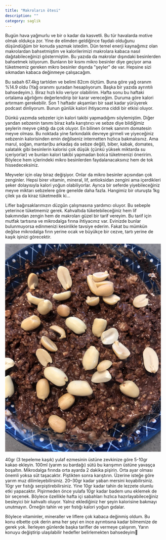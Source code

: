 ```yaml
---
title: "Makroların ötesi"
description: ""
category: saglik
---
```

Bugün hava yağmurlu ve bir o kadar da kasvetli. Bu tür havalarda motive olmak oldukça zor. Yine de elimden geldiğince faydalı olduğunu düşündüğüm bir konuda yazmak istedim. Dün temel enerji kaynağımız olan makrolardan bahsetmiştim ve kalorilerimizi makrolara kabaca nasıl dağıtabileceğinizi göstermiştim. Bu yazıda da makrolar dışındaki besinlerden bahsetmek istiyorum. Bunların bir kısmı mikro besinler diye geçiyor ama tüketmemiz gereken mikro besinler dışında "şeyler" de var. Hepsine sizi sıkmadan kabaca değinmeye çalışacağım.

Bu sabah 67.4kg tartıldım ve belimi 82cm ölçtüm. Buna göre yağ oranım %14.9 oldu (Yağ oranımı şuradan hesaplıyorum. Başka bir yazıda ayrıntılı bahsedeyim.). Biraz hızlı kilo veriyor olabilirim. Hafta sonu bu haftaki ortalama ağırlığımı değerlendirip bir karar vereceğim. Duruma göre kalori artırmam gerekebilir. Son 1 haftadır akşamları bir saat kadar yürüyerek podcast dinliyorum. Bunun günlük kalori ihtiyacıma ciddi bir etkisi oluyor.

Dünkü yazımda sebzeler için kalori takibi yapmadığımı söylemiştim. Diğer yandan sebzenin tanımı biraz kafa karıştırıcı ve sebze diye bildiğimiz şeylerin meyve çıktığı da çok oluyor. En bilinen örnek sanırım domatesin meyve olması. Bu noktada yine farkındalık devreye girmeli ve yiyeceğiniz sebzenin kalorisinden emin değilseniz internetten hızlıca bakmalısınız. Ama marul, soğan, mantar(bu arkadaş da sebze değil), biber, kabak, domates, salatalık gibi besinlerin kalorisi çok düşük (çünkü yüksek miktarda su içeriyorlar) ve bunları kalori takibi yapmadan bolca tüketmenizi öneririm. Böylece hem içlerindeki mikro besinlerden faydalanacaksınız hem de tok hissedeceksiniz.

Meyveler için olay biraz değişiyor. Onlar da mikro besinler açısından çok zenginler. Hepsi birer vitamin, mineral, lif, antioksidan zengini ama içerdikleri şeker dolayısıyla kalori yoğun olabiliyorlar. Ayrıca bir seferde yiyebileceğiniz meyve miktarı sebzelere göre genelde daha fazla. Hangimiz bir oturuşta 1kg çilek ya da kiraz tüketmedik ki...

Lifler bağırsaklarımızın düzgün çalışmasına yardımcı oluyor. Bu sebeple yeterince tüketmemiz gerek. Kahvaltıda tüketebileceğiniz hem lif bakımından zengin hem de makroları güzel bir tarif vereyim. Bu tarif için mutfak tartısına ve mikrodalga fırına ihtiyacınız var. Evinizde bunlar bulunmuyorsa edinmenizi kesinlikle tavsiye ederim. Fakat bu mümkün değilse mikrodalga fırın yerine ocak ve büyükçe bir cezve, tartı yerine de kaşık işinizi görecektir.

![](/assets/images/makrolarin-otesi-0.jpeg)

40gr (3 tepeleme kaşık) yulaf ezmesinin üstüne zevkinize göre 5-10gr kakao ekleyin. 100ml (yarım su bardağı) sütü bu karışımın üstüne yavaşça boşaltın. Mikrodalga fırında orta ayarda 2 dakika pişirin. Orta ayar olması önemli yoksa süt taşacaktır. Piştikten sonra karıştırın. Üzerine isteğe göre yarım muz dilimleyebilirsiniz. 20–30gr kadar yaban mersini koyabilirsiniz. 10gr yer fıstığı serpiştirebilirsiniz. Yine 10gr kadar tahin de lezzete olumlu etki yapacaktır. Pişirmeden önce yulafa 10gr kadar badem unu eklemek de bir seçenek. Böylece özellikle hafta içi sabahları hızlıca hazırlayabileceğiniz besleyici bir kahvaltı oluyor. Yalnız eklediğiniz her şeyin kalorisine bakmayı unutmayın. Örneğin tahin ve yer fıstığı kalori yoğun gıdalar.

Böylece vitaminler, mineraller ve liflere çok kabaca değinmiş oldum. Bu konu elbette çok derin ama her şeyi en ince ayrıntısına kadar bilmemize de gerek yok. İlerleyen günlerde başka tarifler de vermeye çalışırım. Yarın konuyu değiştirip ulaşılabilir hedefler belirlemekten bahsedeyim👋
